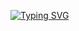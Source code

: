 [![Typing SVG](https://readme-typing-svg.demolab.com?font=Source+Code+Pro&weight=600&letterSpacing=&pause=1000&color=D8F78C&center=true&width=435&lines=HI%2C+I+AM+SHAIMAA+EID+%F0%9F%91%8B+;Front-End+Developer)](https://git.io/typing-svg)
<!---
Shaimaa-Eid/Shaimaa-Eid is a ✨ special ✨ repository because its `README.md` (this file) appears on your GitHub profile.
You can click the Preview link to take a look at your changes.
--->
